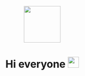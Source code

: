 <div id="header" align="center">
  <img src="https://media.giphy.com/media/paTz7UZbPfTZFRYnnB/giphy.gif?cid=ecf05e47ju4lj0bsj4g19aslgbfsjwfzqf7m4uzgqvs97q5z&ep=v1_stickers_related&rid=giphy.gif&ct=s" width="100"/>
<br />
<img src="https://komarev.com/ghpvc/?username=AnastasiiaSEC10&style=for-the-badge&color=ff69b4" alt=""/>
<br />
<h1>
 Hi everyone
  <img src="https://media.giphy.com/media/hvRJCLFzcasrR4ia7z/giphy.gif" width="30px"/>
</h1>






<!--
**AnastasiiaSEC10/AnastasiiaSEC10** is a ✨ _special_ ✨ repository because its `README.md` (this file) appears on your GitHub profile.

Here are some ideas to get you started:

- 🔭 I’m currently working on ...
- 🌱 I’m currently learning ...
- 👯 I’m looking to collaborate on ...
- 🤔 I’m looking for help with ...
- 💬 Ask me about ...
- 📫 How to reach me: ...
- 😄 Pronouns: ...
- ⚡ Fun fact: ...
-->
